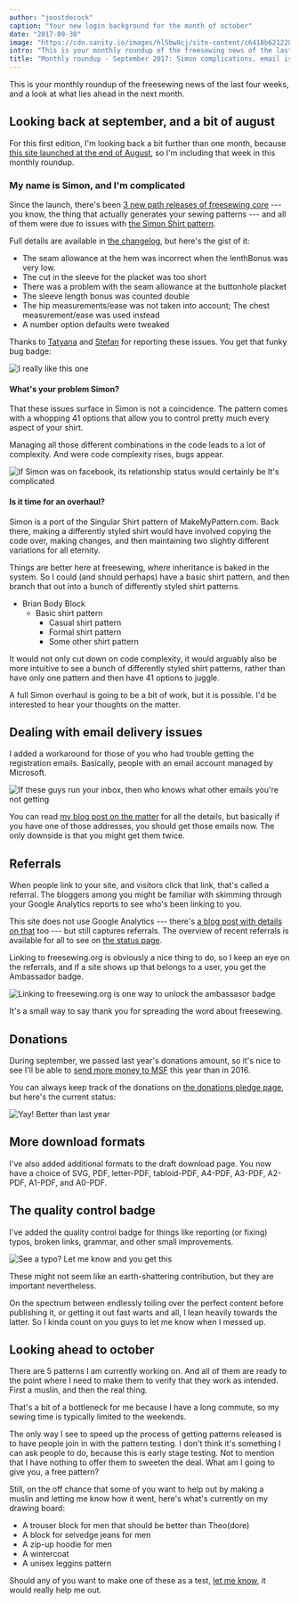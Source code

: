 ```yaml
---
author: "joostdecock"
caption: "Your new login background for the month of october"
date: "2017-09-30"
image: "https://cdn.sanity.io/images/hl5bw8cj/site-content/c6418b621228730525d835acff53c4cd6895a865-2000x1250.jpg"
intro: "This is your monthly roundup of the freesewing news of the last four weeks, and a look at what lies ahead in the next month."
title: "Monthly roundup - September 2017: Simon complications, email issues, and donations are up this year. [Nicht übersetzt]"
---
```


This is your monthly roundup of the freesewing news of the last four weeks, and a look at what lies ahead in the next month.

## Looking back at september, and a bit of august
For this first edition, I'm looking back a bit further than one month, because [this site launched at the end of August](/blog/open-for-business/), so I'm including that week in this monthly roundup. 

### My name is Simon, and I'm complicated

Since the launch, there's been [3 new path releases of freesewing core](https://github.com/freesewing/core/releases) --- you know, the thing that actually generates your sewing patterns --- and all of them were due to issues with [the Simon Shirt pattern](/patterns/simon).

Full details are available in [the changelog](https://github.com/freesewing/core/blob/develop/CHANGELOG.md), but here's the gist of it:


 -  The seam allowance at the hem was incorrect when the lenthBonus was very low.
 -  The cut in the sleeve for the placket was too short
 -  There was a problem with the seam allowance at the buttonhole placket
 -  The sleeve length bonus was counted double
 -  The hip measurements/ease was not taken into account;  The chest measurement/ease was used instead
 -  A number option defaults were tweaked
 

Thanks to [Tatyana](/users/yrhdw) and [Stefan](/users/kczrw) for reporting these issues. You get that funky bug badge:

![I really like this one](https://posts.freesewing.org/uploads/badge_found_bug_d7d0c9055a.svg)

#### What's your problem Simon?

That these issues surface in Simon is not a coincidence. The pattern comes with a whopping 41 options that allow you to control pretty much every aspect of your shirt. 

Managing all those different combinations in the code leads to a lot of complexity. And were code complexity rises, bugs appear.

![If Simon was on facebook, its relationship status would certainly be *It's complicated*](https://posts.freesewing.org/uploads/complicated_d8c872358d.gif)

#### Is it time for an overhaul?
Simon is a port of the Singular Shirt pattern of MakeMyPattern.com. Back there, making a differently styled shirt would have involved copying the code over, making changes, and then maintaining two slightly different variations for all eternity.

Things are better here at freesewing, where inheritance is baked in the system.
So I could (and should perhaps) have a basic shirt pattern, and then branch that out into a bunch of differently styled shirt patterns.

 - Brian Body Block
   - Basic shirt pattern
     - Casual shirt pattern
     - Formal shirt pattern
     - Some other shirt pattern

It would not only cut down on code complexity, it would arguably also be more intuitive to see a bunch of differently styled shirt patterns, rather than have only one pattern and then have 41 options to juggle.

A full Simon overhaul is going to be a bit of work, but it is possible. I'd be interested to hear your thoughts on the matter.


## Dealing with email delivery issues
I added a workaround for those of you who had trouble getting the registration emails. Basically, people with an email account managed by Microsoft.

![If these guys run your inbox, then who knows what other emails you're not getting](msft.gif)

You can read [my blog post on the matter](/blog/email-spam-problems/) for all the details, but basically if you have one of those addresses, you should get those emails now. The only downside is that you might get them twice.
 
## Referrals
When people link to your site, and visitors click that link, that's called a referral. The bloggers among you might be familiar with skimming through your Google Analytics reports to see who's been linking to you.

This site does not use Google Analytics --- there's [a blog post with details on that](/blog/privacy-choices/) too --- but still captures referrals. The overview of recent referrals is available for all to see on [the status page](/status). 

Linking to freesewing.org is obviously a nice thing to do, so I keep an eye on the referrals, and if a site shows up that belongs to a user, you get the Ambassador badge. 

![Linking to freesewing.org is one way to unlock the ambassasor badge](https://posts.freesewing.org/uploads/badge_ambassador_3dd1e722cc.svg)

It's a small way to say thank you for spreading the word about freesewing.

## Donations
During september, we passed last year's donations amount, so it's nice to see I'll be able to [send more money to MSF](/about/pledge#donations-history) this year than in 2016.

You can always keep track of the donations on [the donations pledge page](/about/pledge#donations-history), but here's the current status:

![Yay! Better than last year](https://posts.freesewing.org/uploads/donations_68e214d133.svg)

## More download formats

I've also added additional formats to the draft download page. You now have a choice of SVG, PDF, letter-PDF, tabloid-PDF, A4-PDF, A3-PDF, A2-PDF, A1-PDF, and A0-PDF.

## The quality control badge
I've added the quality control badge for things like reporting (or fixing) typos, broken links, grammar, and other small improvements.

![See a typo? Let me know and you get this](https://posts.freesewing.org/uploads/badge_quality_control_6acb8c10c2.svg)

These might not seem like an earth-shattering contribution, but they are important nevertheless.

On the spectrum between endlessly toiling over the perfect content before publishing it, or getting it out fast warts and all, I lean heavily towards the latter. 
So I kinda count on you guys to let me know when I messed up.

## Looking ahead to october

There are 5 patterns I am currently working on. And all of them are ready to the point where I need to make them to verify that they work as intended. First a muslin, and then the real thing.

That's a bit of a bottleneck for me because I have a long commute, so my sewing time is typically limited to the weekends. 

The only way I see to speed up the process of getting patterns released is to have people join in with the pattern testing. I don't think it's something I can ask people to do, because this is early stage testing. Not to mention that I have nothing to offer them to sweeten the deal. What am I going to give you, a free pattern?

Still, on the off chance that some of you want to help out by making a muslin and letting me know how it went, here's what's currently on my drawing board:

 - A trouser block for men that should be better than Theo(dore)
 - A block for selvedge jeans for men
 - A zip-up hoodie for men
 - A wintercoat 
 - A unisex leggins pattern

Should any of you want to make one of these as a test, [let me know](/contact), it would really help me out. 

